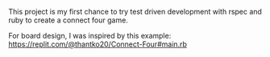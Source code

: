 This project is my first chance to try test driven development with rspec and ruby to create a connect four game.

For board design, I was inspired by this example: https://replit.com/@thantko20/Connect-Four#main.rb